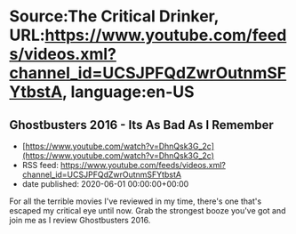 # Source:The Critical Drinker, URL:https://www.youtube.com/feeds/videos.xml?channel_id=UCSJPFQdZwrOutnmSFYtbstA, language:en-US

## Ghostbusters 2016 - Its As Bad As I Remember
 - [https://www.youtube.com/watch?v=DhnQsk3G_2c](https://www.youtube.com/watch?v=DhnQsk3G_2c)
 - RSS feed: https://www.youtube.com/feeds/videos.xml?channel_id=UCSJPFQdZwrOutnmSFYtbstA
 - date published: 2020-06-01 00:00:00+00:00

For all the terrible movies I've reviewed in my time, there's one that's escaped my critical eye until now. Grab the strongest booze you've got and join me as I review Ghostbusters 2016.

